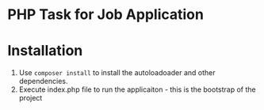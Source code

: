# PHP Task for Job Application

# Installation
1. Use `composer install` to install the autoloadoader and other dependencies.
2. Execute index.php file to run the applicaiton - this is the bootstrap of the project
